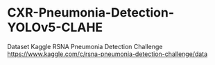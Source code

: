 # CXR-Pneumonia-Detection-YOLOv5-CLAHE
Dataset Kaggle RSNA Pneumonia Detection Challenge
https://www.kaggle.com/c/rsna-pneumonia-detection-challenge/data
